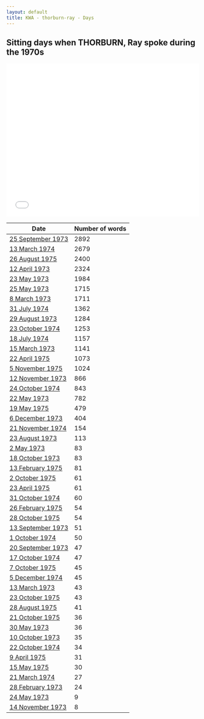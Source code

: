 ```yaml
---
layout: default
title: KWA - thorburn-ray - Days
---
```

## Sitting days when THORBURN, Ray spoke during the 1970s

<iframe width="100%" height="400" frameborder="0" scrolling="no" src="//plot.ly/~wragge/1039.embed"></iframe>

| Date | Number of words |
|--------------|----------------|
|[25 September 1973](https://historichansard.net/hofreps/1973/19730925_reps_28_hor85/)|2892|
|[13 March 1974](https://historichansard.net/hofreps/1974/19740313_reps_28_hor88/)|2679|
|[26 August 1975](https://historichansard.net/hofreps/1975/19750826_reps_29_hor96/)|2400|
|[12 April 1973](https://historichansard.net/hofreps/1973/19730412_reps_28_hor83/)|2324|
|[23 May 1973](https://historichansard.net/hofreps/1973/19730523_reps_28_hor84/)|1984|
|[25 May 1973](https://historichansard.net/hofreps/1973/19730525_reps_28_hor84/)|1715|
|[8 March 1973](https://historichansard.net/hofreps/1973/19730308_reps_28_hor82/)|1711|
|[31 July 1974](https://historichansard.net/hofreps/1974/19740731_reps_29_hor89/)|1362|
|[29 August 1973](https://historichansard.net/hofreps/1973/19730829_reps_28_hor85/)|1284|
|[23 October 1974](https://historichansard.net/hofreps/1974/19741023_reps_29_hor91/)|1253|
|[18 July 1974](https://historichansard.net/hofreps/1974/19740718_reps_29_hor89/)|1157|
|[15 March 1973](https://historichansard.net/hofreps/1973/19730315_reps_28_hor82/)|1141|
|[22 April 1975](https://historichansard.net/hofreps/1975/19750422_reps_29_hor94/)|1073|
|[5 November 1975](https://historichansard.net/hofreps/1975/19751105_reps_29_hor97/)|1024|
|[12 November 1973](https://historichansard.net/hofreps/1973/19731112_reps_28_hor86/)|866|
|[24 October 1974](https://historichansard.net/hofreps/1974/19741024_reps_29_hor91/)|843|
|[22 May 1973](https://historichansard.net/hofreps/1973/19730522_reps_28_hor84/)|782|
|[19 May 1975](https://historichansard.net/hofreps/1975/19750519_reps_29_hor95/)|479|
|[6 December 1973](https://historichansard.net/hofreps/1973/19731206_reps_28_hor87/)|404|
|[21 November 1974](https://historichansard.net/hofreps/1974/19741121_reps_29_hor92/)|154|
|[23 August 1973](https://historichansard.net/hofreps/1973/19730823_reps_28_hor85/)|113|
|[2 May 1973](https://historichansard.net/hofreps/1973/19730502_reps_28_hor83/)|83|
|[18 October 1973](https://historichansard.net/hofreps/1973/19731018_reps_28_hor86/)|83|
|[13 February 1975](https://historichansard.net/hofreps/1975/19750213_reps_29_hor93/)|81|
|[2 October 1975](https://historichansard.net/hofreps/1975/19751002_reps_29_hor96/)|61|
|[23 April 1975](https://historichansard.net/hofreps/1975/19750423_reps_29_hor94/)|61|
|[31 October 1974](https://historichansard.net/hofreps/1974/19741031_reps_29_hor91/)|60|
|[26 February 1975](https://historichansard.net/hofreps/1975/19750226_reps_29_hor93/)|54|
|[28 October 1975](https://historichansard.net/hofreps/1975/19751028_reps_29_hor97/)|54|
|[13 September 1973](https://historichansard.net/hofreps/1973/19730913_reps_28_hor85/)|51|
|[1 October 1974](https://historichansard.net/hofreps/1974/19741001_reps_29_hor90/)|50|
|[20 September 1973](https://historichansard.net/hofreps/1973/19730920_reps_28_hor85/)|47|
|[17 October 1974](https://historichansard.net/hofreps/1974/19741017_reps_29_hor91/)|47|
|[7 October 1975](https://historichansard.net/hofreps/1975/19751007_reps_29_hor97/)|45|
|[5 December 1974](https://historichansard.net/hofreps/1974/19741205_reps_29_hor92/)|45|
|[13 March 1973](https://historichansard.net/hofreps/1973/19730313_reps_28_hor82/)|43|
|[23 October 1975](https://historichansard.net/hofreps/1975/19751023_reps_29_hor97/)|43|
|[28 August 1975](https://historichansard.net/hofreps/1975/19750828_reps_29_hor96/)|41|
|[21 October 1975](https://historichansard.net/hofreps/1975/19751021_reps_29_hor97/)|36|
|[30 May 1973](https://historichansard.net/hofreps/1973/19730530_reps_28_hor84/)|36|
|[10 October 1973](https://historichansard.net/hofreps/1973/19731010_reps_28_hor86/)|35|
|[22 October 1974](https://historichansard.net/hofreps/1974/19741022_reps_29_hor91/)|34|
|[9 April 1975](https://historichansard.net/hofreps/1975/19750409_reps_29_hor94/)|31|
|[15 May 1975](https://historichansard.net/hofreps/1975/19750515_reps_29_hor94/)|30|
|[21 March 1974](https://historichansard.net/hofreps/1974/19740321_reps_28_hor88/)|27|
|[28 February 1973](https://historichansard.net/hofreps/1973/19730228_reps_28_hor82/)|24|
|[24 May 1973](https://historichansard.net/hofreps/1973/19730524_reps_28_hor84/)|9|
|[14 November 1973](https://historichansard.net/hofreps/1973/19731114_reps_28_hor86/)|8|

